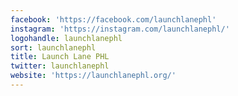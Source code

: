 ```yaml
---
facebook: 'https://facebook.com/launchlanephl'
instagram: 'https://instagram.com/launchlanephl/'
logohandle: launchlanephl
sort: launchlanephl
title: Launch Lane PHL
twitter: launchlanephl
website: 'https://launchlanephl.org/'
---
```

